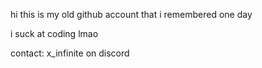 hi this is my old github account that i remembered one day

i suck at coding lmao

contact: x_infinite on discord
<!---
DefineOriginality/DefineOriginality is a ✨ special ✨ repository because its `README.md` (this file) appears on your GitHub profile.
You can click the Preview link to take a look at your changes.
--->
